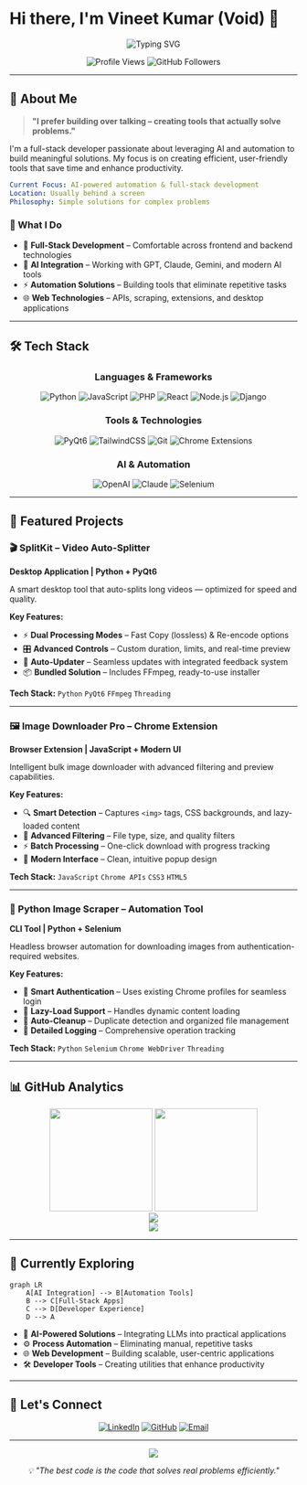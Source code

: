 # Hi there, I'm Vineet Kumar (Void) 👋

<div align="center">
  <img src="https://readme-typing-svg.herokuapp.com?font=Fira+Code&weight=500&size=24&pause=1000&color=58A6FF&center=true&vCenter=true&width=600&lines=Full-Stack+Developer;AI+Automation+Enthusiast;Problem+Solver+%26+Tool+Builder" alt="Typing SVG" />
</div>

<p align="center">
  <img src="https://komarev.com/ghpvc/?username=void032&label=Profile%20Views&color=58a6ff&style=for-the-badge" alt="Profile Views"/>
  <img src="https://img.shields.io/github/followers/void032?label=Followers&style=for-the-badge&color=58a6ff" alt="GitHub Followers"/>
</p>

---

## 🚀 About Me

> **"I prefer building over talking – creating tools that actually solve problems."**

I'm a full-stack developer passionate about leveraging AI and automation to build meaningful solutions. My focus is on creating efficient, user-friendly tools that save time and enhance productivity.

```yaml
Current Focus: AI-powered automation & full-stack development
Location: Usually behind a screen
Philosophy: Simple solutions for complex problems
```

### 🎯 What I Do
- 🔧 **Full-Stack Development** – Comfortable across frontend and backend technologies
- 🤖 **AI Integration** – Working with GPT, Claude, Gemini, and modern AI tools
- ⚡ **Automation Solutions** – Building tools that eliminate repetitive tasks
- 🌐 **Web Technologies** – APIs, scraping, extensions, and desktop applications

---

## 🛠️ Tech Stack

<div align="center">

### Languages & Frameworks
![Python](https://img.shields.io/badge/Python-3776AB?style=for-the-badge&logo=python&logoColor=white)
![JavaScript](https://img.shields.io/badge/JavaScript-F7DF1E?style=for-the-badge&logo=javascript&logoColor=black)
![PHP](https://img.shields.io/badge/PHP-777BB4?style=for-the-badge&logo=php&logoColor=white)
![React](https://img.shields.io/badge/React-20232A?style=for-the-badge&logo=react&logoColor=61DAFB)
![Node.js](https://img.shields.io/badge/Node.js-43853D?style=for-the-badge&logo=node.js&logoColor=white)
![Django](https://img.shields.io/badge/Django-092E20?style=for-the-badge&logo=django&logoColor=white)

### Tools & Technologies
![PyQt6](https://img.shields.io/badge/PyQt6-41CD52?style=for-the-badge&logo=qt&logoColor=white)
![TailwindCSS](https://img.shields.io/badge/Tailwind_CSS-38B2AC?style=for-the-badge&logo=tailwind-css&logoColor=white)
![Git](https://img.shields.io/badge/Git-F05032?style=for-the-badge&logo=git&logoColor=white)
![Chrome Extensions](https://img.shields.io/badge/Chrome-4285F4?style=for-the-badge&logo=google-chrome&logoColor=white)

### AI & Automation
![OpenAI](https://img.shields.io/badge/OpenAI-412991?style=for-the-badge&logo=openai&logoColor=white)
![Claude](https://img.shields.io/badge/Claude-FF6B35?style=for-the-badge&logo=anthropic&logoColor=white)
![Selenium](https://img.shields.io/badge/Selenium-43B02A?style=for-the-badge&logo=selenium&logoColor=white)

</div>

---

## 🎯 Featured Projects

### 🎬 SplitKit – Video Auto-Splitter
**Desktop Application | Python + PyQt6**

 A smart desktop tool that auto-splits long videos — optimized for speed and quality.

**Key Features:**
- ⚡ **Dual Processing Modes** – Fast Copy (lossless) & Re-encode options
- 🎛️ **Advanced Controls** – Custom duration, limits, and real-time preview
- 🔄 **Auto-Updater** – Seamless updates with integrated feedback system
- 📦 **Bundled Solution** – Includes FFmpeg, ready-to-use installer

**Tech Stack:** `Python` `PyQt6` `FFmpeg` `Threading`

---

### 🖼️ Image Downloader Pro – Chrome Extension
**Browser Extension | JavaScript + Modern UI**

Intelligent bulk image downloader with advanced filtering and preview capabilities.

**Key Features:**
- 🔍 **Smart Detection** – Captures `<img>` tags, CSS backgrounds, and lazy-loaded content
- 🎨 **Advanced Filtering** – File type, size, and quality filters
- ⚡ **Batch Processing** – One-click download with progress tracking
- 💫 **Modern Interface** – Clean, intuitive popup design

**Tech Stack:** `JavaScript` `Chrome APIs` `CSS3` `HTML5`

---

### 🐍 Python Image Scraper – Automation Tool
**CLI Tool | Python + Selenium**

Headless browser automation for downloading images from authentication-required websites.

**Key Features:**
- 🔐 **Smart Authentication** – Uses existing Chrome profiles for seamless login
- 🚀 **Lazy-Load Support** – Handles dynamic content loading
- 🧹 **Auto-Cleanup** – Duplicate detection and organized file management
- 📝 **Detailed Logging** – Comprehensive operation tracking

**Tech Stack:** `Python` `Selenium` `Chrome WebDriver` `Threading`

---

## 📊 GitHub Analytics

<div align="center">
  <img height="180em" src="https://github-readme-stats.vercel.app/api?username=void032&show_icons=true&theme=github_dark&hide_border=true&count_private=true&include_all_commits=true" />
  <img height="180em" src="https://github-readme-stats.vercel.app/api/top-langs/?username=void032&layout=compact&theme=github_dark&hide_border=true&langs_count=8" />
</div>

<div align="center">
  <img src="https://github-readme-streak-stats.herokuapp.com/?user=void032&theme=github-dark-blue&hide_border=true" />
</div>

<div align="center">
  <img src="https://github-readme-activity-graph.vercel.app/graph?username=void032&theme=github-compact&hide_border=true&area=true" />
</div>

---

## 🔭 Currently Exploring

```mermaid
graph LR
    A[AI Integration] --> B[Automation Tools]
    B --> C[Full-Stack Apps]
    C --> D[Developer Experience]
    D --> A
```

- 🤖 **AI-Powered Solutions** – Integrating LLMs into practical applications
- ⚙️ **Process Automation** – Eliminating manual, repetitive tasks
- 🌐 **Web Development** – Building scalable, user-centric applications
- 🛠️ **Developer Tools** – Creating utilities that enhance productivity

---

## 🤝 Let's Connect

<div align="center">

[![LinkedIn](https://img.shields.io/badge/LinkedIn-0077B5?style=for-the-badge&logo=linkedin&logoColor=white)](https://www.linkedin.com/in/vineet-kumar-2ab15217b)
[![GitHub](https://img.shields.io/badge/GitHub-100000?style=for-the-badge&logo=github&logoColor=white)](https://github.com/void032)
[![Email](https://img.shields.io/badge/Email-D14836?style=for-the-badge&logo=gmail&logoColor=white)](mailto:vineetkumar1639@gmail.com)

</div>

---

<div align="center">
  <img src="https://capsule-render.vercel.app/api?type=waving&color=58a6ff&height=120&section=footer&text=Thanks%20for%20visiting!&fontSize=24&fontColor=fff&animation=twinkling" />
</div>

<p align="center">
  <i>💡 "The best code is the code that solves real problems efficiently."</i>
</p>
